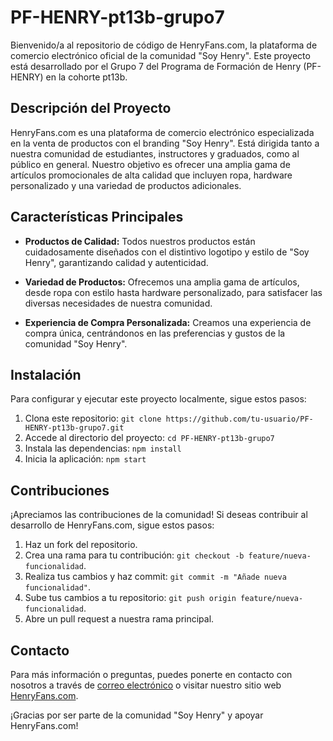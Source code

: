 # PF-HENRY-pt13b-grupo7

Bienvenido/a al repositorio de código de HenryFans.com, la plataforma de comercio electrónico oficial de la comunidad "Soy Henry". Este proyecto está desarrollado por el Grupo 7 del Programa de Formación de Henry (PF-HENRY) en la cohorte pt13b.

## Descripción del Proyecto

HenryFans.com es una plataforma de comercio electrónico especializada en la venta de productos con el branding "Soy Henry". Está dirigida tanto a nuestra comunidad de estudiantes, instructores y graduados, como al público en general. Nuestro objetivo es ofrecer una amplia gama de artículos promocionales de alta calidad que incluyen ropa, hardware personalizado y una variedad de productos adicionales.

## Características Principales

- **Productos de Calidad:** Todos nuestros productos están cuidadosamente diseñados con el distintivo logotipo y estilo de "Soy Henry", garantizando calidad y autenticidad.

- **Variedad de Productos:** Ofrecemos una amplia gama de artículos, desde ropa con estilo hasta hardware personalizado, para satisfacer las diversas necesidades de nuestra comunidad.

- **Experiencia de Compra Personalizada:** Creamos una experiencia de compra única, centrándonos en las preferencias y gustos de la comunidad "Soy Henry".

## Instalación

Para configurar y ejecutar este proyecto localmente, sigue estos pasos:

1. Clona este repositorio: `git clone https://github.com/tu-usuario/PF-HENRY-pt13b-grupo7.git`
2. Accede al directorio del proyecto: `cd PF-HENRY-pt13b-grupo7`
3. Instala las dependencias: `npm install`
4. Inicia la aplicación: `npm start`

## Contribuciones

¡Apreciamos las contribuciones de la comunidad! Si deseas contribuir al desarrollo de HenryFans.com, sigue estos pasos:

1. Haz un fork del repositorio.
2. Crea una rama para tu contribución: `git checkout -b feature/nueva-funcionalidad`.
3. Realiza tus cambios y haz commit: `git commit -m "Añade nueva funcionalidad"`.
4. Sube tus cambios a tu repositorio: `git push origin feature/nueva-funcionalidad`.
5. Abre un pull request a nuestra rama principal.

## Contacto

Para más información o preguntas, puedes ponerte en contacto con nosotros a través de [correo electrónico](mailto:info@henryfans.com) o visitar nuestro sitio web [HenryFans.com](https://www.henryfans.com).

¡Gracias por ser parte de la comunidad "Soy Henry" y apoyar HenryFans.com!
